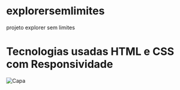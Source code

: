 # explorersemlimites
projeto explorer sem limites 


# Tecnologias usadas HTML e CSS com Responsividade

![Capa](https://github.com/dantascrispim/explorersemlimites/assets/114705745/1d1d260c-3c54-44ce-90ae-3f2e1143c9d4)


